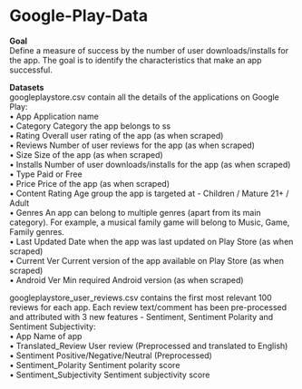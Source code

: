 # Google-Play-Data
**Goal**  
Define a measure of success by the number of user downloads/installs for the app. The goal is to identify the characteristics that make an app successful.

**Datasets**  
googleplaystore.csv contain all the details of the applications on Google Play:  
• App Application name  
• Category Category the app belongs to ss  
• Rating Overall user rating of the app (as when scraped)  
• Reviews Number of user reviews for the app (as when scraped)  
• Size Size of the app (as when scraped)  
• Installs Number of user downloads/installs for the app (as when scraped)  
• Type Paid or Free  
• Price Price of the app (as when scraped)  
• Content Rating Age group the app is targeted at - Children / Mature 21+ / Adult  
• Genres An app can belong to multiple genres (apart from its main category). For example, a musical family game will belong to Music, Game, Family genres.  
• Last Updated Date when the app was last updated on Play Store (as when scraped)  
• Current Ver Current version of the app available on Play Store (as when scraped)  
• Android Ver Min required Android version (as when scraped)  

googleplaystore_user_reviews.csv contains the first most relevant 100 reviews for each app. Each review text/comment has been pre-processed and attributed with 3 new features - Sentiment, Sentiment Polarity and Sentiment Subjectivity:  
• App Name of app  
• Translated_Review User review (Preprocessed and translated to English)  
• Sentiment Positive/Negative/Neutral (Preprocessed)  
• Sentiment_Polarity Sentiment polarity score  
• Sentiment_Subjectivity Sentiment subjectivity score  
